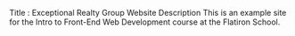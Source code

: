 Title : Exceptional Realty Group  Website
Description 
This is an example site for the Intro to Front-End Web Development course at the Flatiron School.
